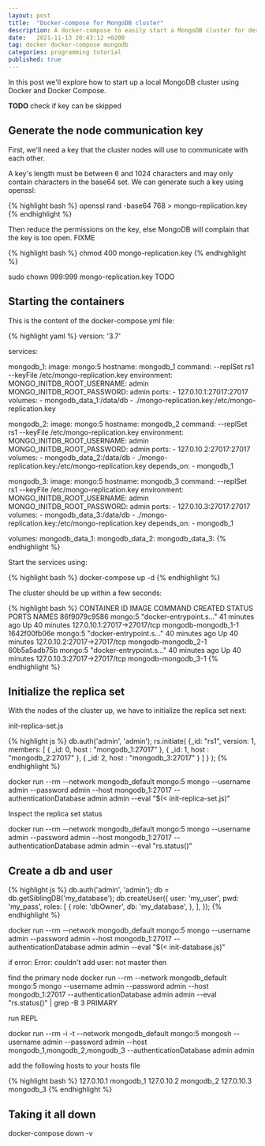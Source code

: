 ```yaml
---
layout: post
title:  "Docker-compose for MongoDB cluster"
description: A docker-compose to easily start a MongoDB cluster for development purposes
date:   2021-11-13 20:43:12 +0200
tag: docker docker-compose mongodb
categories: programming tutorial
published: true
---
```


In this post we'll explore how to start up a local MongoDB cluster using Docker and Docker Compose.

**TODO** check if key can be skipped

## Generate the node communication key

First, we'll need a key that the cluster nodes will use to communicate with each other.

A key's length must be between 6 and 1024 characters and may only contain characters in the base64 set. We can generate such a key using openssl:

{% highlight bash %}
openssl rand -base64 768 > mongo-replication.key
{% endhighlight %}

Then reduce the permissions on the key, else MongoDB will complain that the key is too open.  FIXME

{% highlight bash %}
chmod 400 mongo-replication.key
{% endhighlight %}

sudo chown 999:999 mongo-replication.key
TODO

## Starting the containers

This is the content of the docker-compose.yml file:

{% highlight yaml %}
version: '3.7'

services:

  mongodb_1:
    image: mongo:5
    hostname: mongodb_1
    command: --replSet rs1 --keyFile /etc/mongo-replication.key
    environment:
      MONGO_INITDB_ROOT_USERNAME: admin
      MONGO_INITDB_ROOT_PASSWORD: admin
    ports:
      - 127.0.10.1:27017:27017
    volumes:
      - mongodb_data_1:/data/db
      - ./mongo-replication.key:/etc/mongo-replication.key

  mongodb_2:
    image: mongo:5
    hostname: mongodb_2
    command: --replSet rs1 --keyFile /etc/mongo-replication.key
    environment:
      MONGO_INITDB_ROOT_USERNAME: admin
      MONGO_INITDB_ROOT_PASSWORD: admin
    ports:
      - 127.0.10.2:27017:27017
    volumes:
      - mongodb_data_2:/data/db
      - ./mongo-replication.key:/etc/mongo-replication.key
    depends_on:
      - mongodb_1

  mongodb_3:
    image: mongo:5
    hostname: mongodb_3
    command: --replSet rs1 --keyFile /etc/mongo-replication.key
    environment:
      MONGO_INITDB_ROOT_USERNAME: admin
      MONGO_INITDB_ROOT_PASSWORD: admin
    ports:
      - 127.0.10.3:27017:27017
    volumes:
      - mongodb_data_3:/data/db
      - ./mongo-replication.key:/etc/mongo-replication.key
    depends_on:
      - mongodb_1

volumes:
  mongodb_data_1:
  mongodb_data_2:
  mongodb_data_3:
{% endhighlight %}

Start the services using:

{% highlight bash %}
docker-compose up -d
{% endhighlight %}

The cluster should be up within a few seconds:

{% highlight bash %}
CONTAINER ID   IMAGE     COMMAND                  CREATED          STATUS          PORTS                         NAMES
86f9079c9586   mongo:5   "docker-entrypoint.s…"   41 minutes ago   Up 40 minutes   127.0.10.1:27017->27017/tcp   mongodb-mongodb_1-1
1642f00fb06e   mongo:5   "docker-entrypoint.s…"   40 minutes ago   Up 40 minutes   127.0.10.2:27017->27017/tcp   mongodb-mongodb_2-1
60b5a5adb75b   mongo:5   "docker-entrypoint.s…"   40 minutes ago   Up 40 minutes   127.0.10.3:27017->27017/tcp   mongodb-mongodb_3-1
{% endhighlight %}

## Initialize the replica set

With the nodes of the cluster up, we have to initialize the replica set next:

init-replica-set.js

{% highlight js %}
db.auth('admin', 'admin');
rs.initiate(
    {_id: "rs1", version: 1,
        members: [
            { _id: 0, host : "mongodb_1:27017" },
            { _id: 1, host : "mongodb_2:27017" },
            { _id: 2, host : "mongodb_3:27017" }
        ]
    }
);
{% endhighlight %}


docker run --rm --network mongodb_default mongo:5 mongo --username admin --password admin --host mongodb_1:27017  --authenticationDatabase admin admin  --eval "$(< init-replica-set.js)"

Inspect the replica set status

docker run --rm --network mongodb_default mongo:5 mongo --username admin --password admin --host mongodb_1:27017  --authenticationDatabase admin admin  --eval "rs.status()"

## Create a db and user

{% highlight js %}
db.auth('admin', 'admin');
db = db.getSiblingDB('my_database');
db.createUser({
  user: 'my_user',
  pwd: 'my_pass',
  roles: [
    {
      role: 'dbOwner',
      db: 'my_database',
    },
  ],
});
{% endhighlight %}


docker run --rm --network mongodb_default mongo:5 mongo --username admin --password admin --host mongodb_1:27017  --authenticationDatabase admin admin  --eval "$(< init-database.js)"

if error: Error: couldn't add user: not master
then

find the primary node
docker run --rm --network mongodb_default mongo:5 mongo --username admin --password admin --host mongodb_1:27017  --authenticationDatabase admin admin  --eval "rs.status()" | grep -B 3 PRIMARY


run REPL

docker run --rm -i -t --network mongodb_default mongo:5 mongosh --username admin --password admin --host mongodb_1,mongodb_2,mongodb_3 --authenticationDatabase admin admin

add the following hosts to your hosts file

{% highlight bash %}
127.0.10.1 mongodb_1
127.0.10.2 mongodb_2
127.0.10.3 mongodb_3
{% endhighlight %}

## Taking it all down

docker-compose down -v

